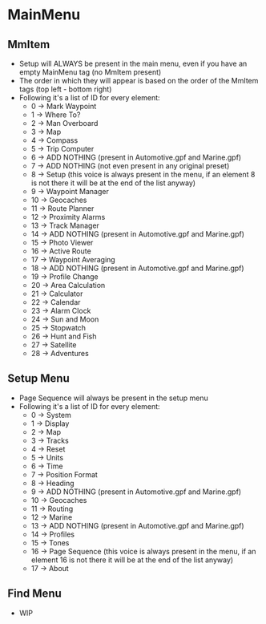 # MainMenu

## MmItem

* Setup will ALWAYS be present in the main menu, even if you have an empty MainMenu tag (no MmItem present)
* The order in which they will appear is based on the order of the MmItem tags (top left - bottom right)
* Following it's a list of ID for every element:
  * 0 -> Mark Waypoint
  * 1 -> Where To?
  * 2 -> Man Overboard
  * 3 -> Map
  * 4 -> Compass
  * 5 -> Trip Computer
  * 6 -> ADD NOTHING (present in Automotive.gpf and Marine.gpf)
  * 7 -> ADD NOTHING (not even present in any original preset)
  * 8 -> Setup (this voice is always present in the menu, if an element 8 is not there it will be at the end of the list anyway)
  * 9 -> Waypoint Manager
  * 10 -> Geocaches
  * 11 -> Route Planner
  * 12 -> Proximity Alarms
  * 13 -> Track Manager
  * 14 -> ADD NOTHING (present in Automotive.gpf and Marine.gpf)
  * 15 -> Photo Viewer
  * 16 -> Active Route
  * 17 -> Waypoint Averaging
  * 18 -> ADD NOTHING (present in Automotive.gpf and Marine.gpf)
  * 19 -> Profile Change
  * 20 -> Area Calculation
  * 21 -> Calculator
  * 22 -> Calendar
  * 23 -> Alarm Clock
  * 24 -> Sun and Moon
  * 25 -> Stopwatch
  * 26 -> Hunt and Fish
  * 27 -> Satellite
  * 28 -> Adventures

## Setup Menu
* Page Sequence will always be present in the setup menu
* Following it's a list of ID for every element:
  * 0 -> System
  * 1 -> Display
  * 2 -> Map
  * 3 -> Tracks
  * 4 -> Reset
  * 5 -> Units
  * 6 -> Time
  * 7 -> Position Format
  * 8 -> Heading
  * 9 -> ADD NOTHING (present in Automotive.gpf and Marine.gpf)
  * 10 -> Geocaches
  * 11 -> Routing
  * 12 -> Marine
  * 13 -> ADD NOTHING (present in Automotive.gpf and Marine.gpf)
  * 14 -> Profiles
  * 15 -> Tones
  * 16 -> Page Sequence (this voice is always present in the menu, if an element 16 is not there it will be at the end of the list anyway)
  * 17 -> About

## Find Menu
* WIP

